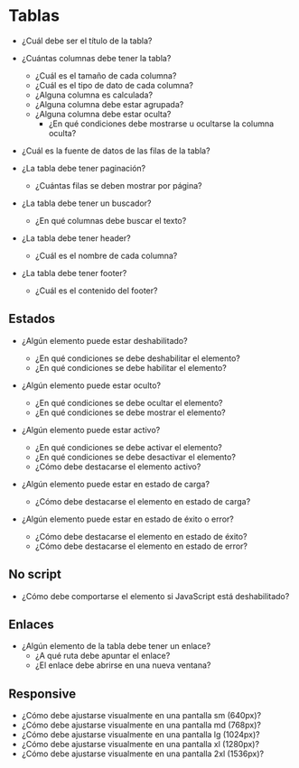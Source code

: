 # Tablas

- ¿Cuál debe ser el título de la tabla?

- ¿Cuántas columnas debe tener la tabla?
  - ¿Cuál es el tamaño de cada columna?
  - ¿Cuál es el tipo de dato de cada columna?
  - ¿Alguna columna es calculada?
  - ¿Alguna columna debe estar agrupada?
  - ¿Alguna columna debe estar oculta?
    - ¿En qué condiciones debe mostrarse u ocultarse la columna oculta?

- ¿Cuál es la fuente de datos de las filas de la tabla?
- ¿La tabla debe tener paginación?
  - ¿Cuántas filas se deben mostrar por página?
- ¿La tabla debe tener un buscador?
  - ¿En qué columnas debe buscar el texto?

- ¿La tabla debe tener header?
  - ¿Cuál es el nombre de cada columna?

- ¿La tabla debe tener footer?
  - ¿Cuál es el contenido del footer?

## Estados

- ¿Algún elemento puede estar deshabilitado?
    - ¿En qué condiciones se debe deshabilitar el elemento?
    - ¿En qué condiciones se debe habilitar el elemento?

- ¿Algún elemento puede estar oculto?
    - ¿En qué condiciones se debe ocultar el elemento?
    - ¿En qué condiciones se debe mostrar el elemento?

- ¿Algún elemento puede estar activo?
    - ¿En qué condiciones se debe activar el elemento?
    - ¿En qué condiciones se debe desactivar el elemento?
    - ¿Cómo debe destacarse el elemento activo?

- ¿Algún elemento puede estar en estado de carga?
    - ¿Cómo debe destacarse el elemento en estado de carga?

- ¿Algún elemento puede estar en estado de éxito o error?
    - ¿Cómo debe destacarse el elemento en estado de éxito?
    - ¿Cómo debe destacarse el elemento en estado de error?

## No script

- ¿Cómo debe comportarse el elemento si JavaScript está deshabilitado?

## Enlaces

- ¿Algún elemento de la tabla debe tener un enlace?
    - ¿A qué ruta debe apuntar el enlace?
    - ¿El enlace debe abrirse en una nueva ventana?

## Responsive

- ¿Cómo debe ajustarse visualmente en una pantalla sm (640px)?
- ¿Cómo debe ajustarse visualmente en una pantalla md (768px)?
- ¿Cómo debe ajustarse visualmente en una pantalla lg (1024px)?
- ¿Cómo debe ajustarse visualmente en una pantalla xl (1280px)?
- ¿Cómo debe ajustarse visualmente en una pantalla 2xl (1536px)?